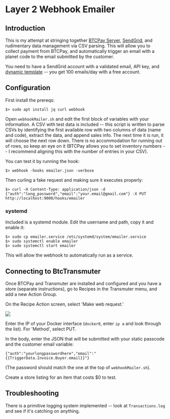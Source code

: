 # Layer 2 Webhook Emailer

## Introduction

This is my attempt at stringing together [BTCPay Server](https://github.com/btcpayserver/btcpayserver), [SendGrid](https://sendgrid.com/), and rudimentary data management via CSV parsing. This will allow you to collect payment from BTCPay, and automatically trigger an email with a planet code to the email submitted by the customer. 

You need to have a SendGrid account with a validated email, API key, and [dynamic template](https://mc.sendgrid.com/dynamic-templates) -- you get 100 emails/day with a free account.

## Configuration

First install the prereqs:

```
$> sudo apt install jq curl webhook
```

Open `webhookMailer.sh` and edit the first block of variables with your information. A CSV with test data is included -- this script is written to parse CSVs by identifying the first available row with two columns of data (name and code), extract the data, and append sales info. The next time it is run, it will choose the next row down. There is no accommodation for running out of rows, so keep an eye on it (BTCPay allows you to set inventory numbers -- I recommend aligning
this with the number of entries in your CSV). 

You can test it by running the hook:

```
$> webhook -hooks emailer.json -verbose
```

Then curling a fake request and making sure it executes properly:

```
$> curl -H Content-Type: application/json -d {"auth":"long_password","email":"your.email@gmail.com"} -X PUT http://localhost:9000/hooks/emailer
```

### systemd

Included is a systemd module. Edit the username and path, copy it and enable it:

```
$> sudo cp emailer.service /etc/systemd/system/emailer.service
$> sudo systemctl enable emailer
$> sudo systemctl start emailer
```

This will allow the webhook to automatically run as a service.

## Connecting to BtcTransmuter

Once BTCPay and Transmuter are installed and configured and you have a store (separate instructions), go to Recipes in the Transmuter menu, and add a new Action Group. 

On the Recipe Action screen, select 'Make web request.'

![](transmuter.png)

Enter the IP of your Docker interface (`docker0`, enter `ip a` and look through the list). For 'Method', select PUT. 

In the body, enter the JSON that will be submitted with your static passcode and the customer email variable:

```
{"auth":"yourlongpasswordhere","email":"{{TriggerData.Invoice.Buyer.email}}"}
```

(The password should match the one at the top of `webhookMailer.sh`).

Create a store listing for an item that costs $0 to test.

## Troubleshooting

There is a primitive logging system implemented -- look at `Transactions.log` and see if it's catching on anything. 
